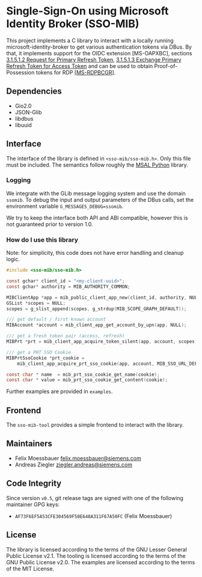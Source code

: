 # Single-Sign-On using Microsoft Identity Broker (SSO-MIB)

This project implements a C library to interact with a locally running microsoft-identity-broker to get various authentication tokens via DBus.
By that, it implements support for the OIDC extension [MS-OAPXBC], sections [3.1.5.1.2 Request for Primary Refresh Token](https://learn.microsoft.com/en-us/openspecs/windows_protocols/ms-oapxbc/d32d5cd0-05d4-4ec2-8bcc-ac29ce711c23), [3.1.5.1.3 Exchange Primary Refresh Token for Access Token](https://learn.microsoft.com/en-us/openspecs/windows_protocols/ms-oapxbc/06e2bf0d-8cea-4b11-ad78-d212330ebda9)
and can be used to obtain Proof-of-Possession tokens for RDP [[MS-RDPBCGR](https://learn.microsoft.com/en-us/openspecs/windows_protocols/ms-rdpbcgr/e967ebeb-9e9f-443e-857a-5208802943c2)].

## Dependencies

- Gio2.0
- JSON-Glib
- libdbus
- libuuid

## Interface

The interface of the library is defined in `<sso-mib/sso-mib.h>`. Only this file must be included.
The semantics follow roughly the [MSAL Python](https://msal-python.readthedocs.io/en/latest/) library.

### Logging

We integrate with the GLib message logging system and use the domain `ssomib`.
To debug the input and output parameters of the DBus calls, set the environment variable `G_MESSAGES_DEBUG=ssomib`.

We try to keep the interface both API and ABI compatible, however this is not guaranteed prior to version 1.0.

### How do I use this library

Note: for simplicity, this code does not have error handling and cleanup logic.

```c
#include <sso-mib/sso-mib.h>

const gchar* client_id = "<my-client-uuid>";
const gchar* authority = MIB_AUTHORITY_COMMON;

MIBClientApp *app = mib_public_client_app_new(client_id, authority, NULL, NULL);
GSList *scopes = NULL;
scopes = g_slist_append(scopes, g_strdup(MIB_SCOPE_GRAPH_DEFAULT));

/// get default / first known account
MIBAccount *account = mib_client_app_get_account_by_upn(app, NULL);

/// get a fresh token pair (access, refresh)
MIBPrt *prt = mib_client_app_acquire_token_silent(app, account, scopes, NULL, NULL, NULL);

/// get a PRT SSO Cookie
MIBPrtSsoCookie *prt_cookie =
    mib_client_app_acquire_prt_sso_cookie(app, account, MIB_SSO_URL_DEFAULT, scopes);

const char * name  = mib_prt_sso_cookie_get_name(cookie);
const char * value = mib_prt_sso_cookie_get_content(cookie);
```

Further examples are provided in `examples`.

## Frontend

The `sso-mib-tool` provides a simple frontend to interact with the library.

## Maintainers

- Felix Moessbauer <felix.moessbauer@siemens.com>
- Andreas Ziegler <ziegler.andreas@siemens.com>

## Code Integrity

Since version `v0.5`, git release tags are signed with one of the following maintainer GPG keys:

- `AF73F6EF5A53CFE304569F50E648A311F67A50FC` (Felix Moessbauer)

## License

The library is licensed according to the terms of the GNU Lesser General Public License v2.1.
The tooling is licensed according to the terms of the GNU Public License v2.0.
The examples are licensed according to the terms of the MIT License.
